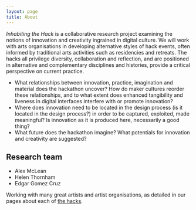 ```yaml
---
layout: page
title: About
---
```



*Inhabiting the Hack* is a collaborative research project examining
the notions of innovation and creativity ingrained in digital
culture. We will work with arts organisations in developing
alternative styles of hack events, often informed by traditional arts
activities such as residencies and retreats. The hacks all privilege
diversity, collaboration and reflection, and are positioned in
alternative and complementary disciplines and histories, provide a
critical perspective on current practice.

* What relationships between innovation, practice, imagination and material does the hackathon uncover? How do maker cultures reorder these relationships, and to what extent does enhanced tangibility and liveness in digital interfaces interfere with or promote innovation?
* Where does innovation need to be located in the design process (is it located in the design process?) in order to be captured, exploited, made meaningful? Is innovation as it is produced here, necessarily a good thing?
* What future does the hackathon imagine? What potentials for innovation and creativity are suggested?

## Research team

* Alex McLean
* Helen Thornham
* Edgar Gomez Cruz

Working with many great artists and artist organisations, as detailed
in our pages about each of [the hacks](/).


